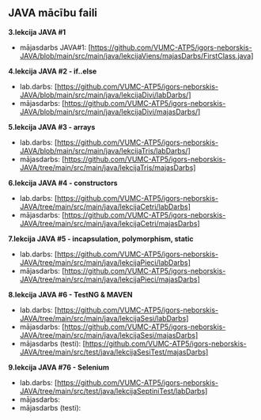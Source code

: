 ## JAVA mācību faili

**3.lekcija JAVA #1**
- mājasdarbs JAVA#1: [https://github.com/VUMC-ATP5/igors-neborskis-JAVA/blob/main/src/main/java/lekcijaViens/majasDarbs/FirstClass.java]

**4.lekcija JAVA #2 - if..else**
- lab.darbs: [https://github.com/VUMC-ATP5/igors-neborskis-JAVA/blob/main/src/main/java/lekcijaDivi/labDarbs/]
- mājasdarbs: [https://github.com/VUMC-ATP5/igors-neborskis-JAVA/blob/main/src/main/java/lekcijaDivi/majasDarbs/]

**5.lekcija JAVA #3 - arrays**
- lab.darbs: [https://github.com/VUMC-ATP5/igors-neborskis-JAVA/blob/main/src/main/java/lekcijaTris/labDarbs/]
- mājasdarbs: [https://github.com/VUMC-ATP5/igors-neborskis-JAVA/tree/main/src/main/java/lekcijaTris/majasDarbs]

**6.lekcija JAVA #4 - constructors**
- lab.darbs: [https://github.com/VUMC-ATP5/igors-neborskis-JAVA/tree/main/src/main/java/lekcijaCetri/labDarbs]
- mājasdarbs: [https://github.com/VUMC-ATP5/igors-neborskis-JAVA/tree/main/src/main/java/lekcijaCetri/majasDarbs]

**7.lekcija JAVA #5 - incapsulation, polymorphism, static**
- lab.darbs: [https://github.com/VUMC-ATP5/igors-neborskis-JAVA/tree/main/src/main/java/lekcijaPieci/labDarbs]
- mājasdarbs: [https://github.com/VUMC-ATP5/igors-neborskis-JAVA/tree/main/src/main/java/lekcijaPieci/majasDarbs]

**8.lekcija JAVA #6 - TestNG & MAVEN**
- lab.darbs: [https://github.com/VUMC-ATP5/igors-neborskis-JAVA/tree/main/src/main/java/lekcijaSesi/labDarbs]
- mājasdarbs: [https://github.com/VUMC-ATP5/igors-neborskis-JAVA/tree/main/src/main/java/lekcijaSesi/majasDarbs]
- mājasdarbs (testi): [https://github.com/VUMC-ATP5/igors-neborskis-JAVA/tree/main/src/test/java/lekcijaSesiTest/majasDarbs]

**9.lekcija JAVA #76 - Selenium**
- lab.darbs: [https://github.com/VUMC-ATP5/igors-neborskis-JAVA/tree/main/src/test/java/lekcijaSeptiniTest/labDarbs]
- mājasdarbs:
- mājasdarbs (testi):

